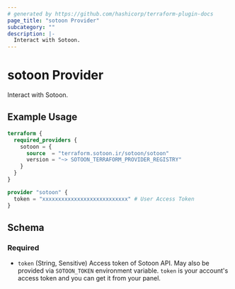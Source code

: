 ```yaml
---
# generated by https://github.com/hashicorp/terraform-plugin-docs
page_title: "sotoon Provider"
subcategory: ""
description: |-
  Interact with Sotoon.
---
```


# sotoon Provider

Interact with Sotoon.

## Example Usage

```terraform
terraform {
  required_providers {
    sotoon = {
      source  = "terraform.sotoon.ir/sotoon/sotoon"
      version = "~> SOTOON_TERRAFORM_PROVIDER_REGISTRY"
    }
  }
}

provider "sotoon" {
  token = "xxxxxxxxxxxxxxxxxxxxxxxxxxx" # User Access Token
}
```

<!-- schema generated by tfplugindocs -->
## Schema

### Required

- `token` (String, Sensitive) Access token of Sotoon API. May also be provided via `SOTOON_TOKEN` environment variable. `token` is your account's access token and you can get it from your panel.
